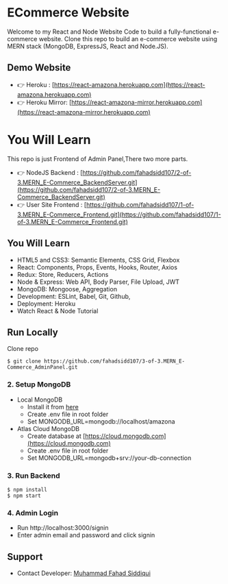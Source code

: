 # ECommerce Website

Welcome to my React and Node Website Code to build a fully-functional e-commerce website. Clone this repo to build an e-commerce website using MERN stack (MongoDB, ExpressJS, React and Node.JS).

## Demo Website

- 👉 Heroku : [https://react-amazona.herokuapp.com](https://react-amazona.herokuapp.com)
- 👉 Heroku Mirror: [https://react-amazona-mirror.herokuapp.com](https://react-amazona-mirror.herokuapp.com)

# You Will Learn

This repo is just Frontend of Admin Panel,There two more parts.
- 👉 NodeJS Backend : [https://github.com/fahadsidd107/2-of-3.MERN_E-Commerce_BackendServer.git](https://github.com/fahadsidd107/2-of-3.MERN_E-Commerce_BackendServer.git)
- 👉 User Site  Frontend : [https://github.com/fahadsidd107/1-of-3.MERN_E-Commerce_Frontend.git](https://github.com/fahadsidd107/1-of-3.MERN_E-Commerce_Frontend.git)

## You Will Learn

- HTML5 and CSS3: Semantic Elements, CSS Grid, Flexbox
- React: Components, Props, Events, Hooks, Router, Axios
- Redux: Store, Reducers, Actions
- Node & Express: Web API, Body Parser, File Upload, JWT
- MongoDB: Mongoose, Aggregation
- Development: ESLint, Babel, Git, Github,
- Deployment: Heroku
- Watch React & Node Tutorial

## Run Locally

Clone repo

```
$ git clone https://github.com/fahadsidd107/3-of-3.MERN_E-Commerce_AdminPanel.git

```

### 2. Setup MongoDB

- Local MongoDB
  - Install it from [here](https://www.mongodb.com/try/download/community)
  - Create .env file in root folder
  - Set MONGODB_URL=mongodb://localhost/amazona  
- Atlas Cloud MongoDB
  - Create database at [https://cloud.mongodb.com](https://cloud.mongodb.com)
  - Create .env file in root folder
  - Set MONGODB_URL=mongodb+srv://your-db-connection

### 3. Run Backend

```
$ npm install
$ npm start
```

### 4. Admin Login

- Run http://localhost:3000/signin
- Enter admin email and password and click signin

## Support

- Contact Developer: [Muhammad Fahad Siddiqui](mailto:fsiddiqui107@gmail.com.com)
